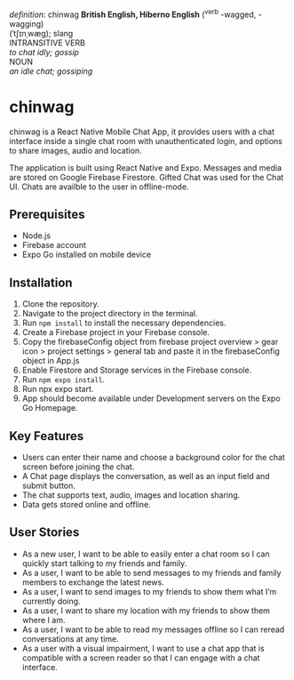  _definition:_ chinwag
__British English, Hiberno English__ (<sup>verb</sup> -wagged, -wagging)  
(ˈtʃɪnˌwæɡ); slang  
INTRANSITIVE VERB  
_to chat idly; gossip_  
NOUN  
_an idle chat; gossiping_ 

# chinwag
chinwag is a React Native Mobile Chat App, it provides users with a chat interface inside a single chat room with unauthenticated login, and options to share images, audio and location.

The application is built using React Native and Expo. Messages and media are stored on Google Firebase Firestore. Gifted Chat was used for the Chat UI. Chats are availble to the user in offline-mode.

## Prerequisites

- Node.js
- Firebase account
- Expo Go installed on mobile device

## Installation

1. Clone the repository.
2. Navigate to the project directory in the terminal.
3. Run `npm install` to install the necessary dependencies.
4. Create a Firebase project in your Firebase console.
5. Copy the firebaseConfig object from firebase project overview > gear icon > project settings > general tab and paste it in the firebaseConfig object in App.js
6. Enable Firestore and Storage services in the Firebase console.
7. Run `npm expo install`.
8. Run npx expo start.
9. App should become available under Development servers on the Expo Go Homepage.

## Key Features
- Users can enter their name and choose a background color for the chat screen before joining the chat.
- A Chat page displays the conversation, as well as an input field and submit button.
- The chat supports text, audio, images and location sharing.
- Data gets stored online and offline.

## User Stories
- As a new user, I want to be able to easily enter a chat room so I can quickly start talking to my friends and family.
- As a user, I want to be able to send messages to my friends and family members to exchange
the latest news.
- As a user, I want to send images to my friends to show them what I’m currently doing.
- As a user, I want to share my location with my friends to show them where I am.
- As a user, I want to be able to read my messages offline so I can reread conversations at any
time.
- As a user with a visual impairment, I want to use a chat app that is compatible with a screen
reader so that I can engage with a chat interface.

